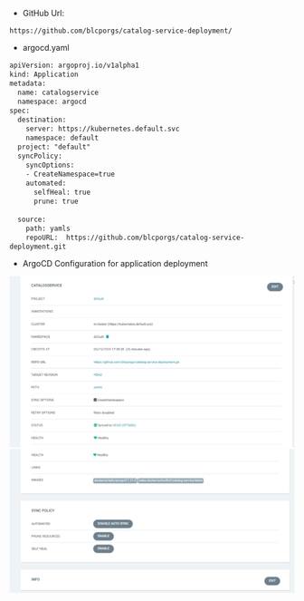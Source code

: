 * GitHub Url: 
```
https://github.com/blcporgs/catalog-service-deployment/
```

* argocd.yaml
```
apiVersion: argoproj.io/v1alpha1
kind: Application
metadata:
  name: catalogservice
  namespace: argocd
spec:
  destination:
    server: https://kubernetes.default.svc
    namespace: default
  project: "default"
  syncPolicy:   
    syncOptions:
    - CreateNamespace=true
    automated:
      selfHeal: true
      prune: true

  source:
    path: yamls
    repoURL:  https://github.com/blcporgs/catalog-service-deployment.git
```

* ArgoCD Configuration for application deployment

![alt text](image.png)
![alt text](image-1.png)



